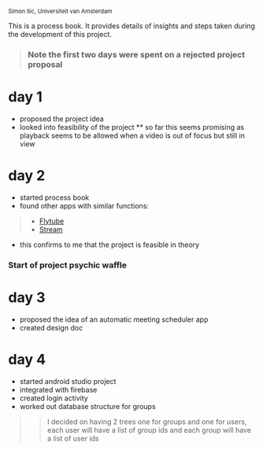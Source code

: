 <sub>Simon Ilic, Universiteit van Amsterdam</sub>

This is a process book. It provides details of insights and steps taken during the development of this project.

> ### Note the first two days were spent on a rejected project proposal
# day 1
* proposed the project idea
* looked into feasibility of the project
** so far this seems promising as playback seems to be allowed when a video is out of focus but still in view
>
# day 2
* started process book
* found other apps with similar functions:
> * [Flytube](http://www.apkmirror.com/apk/flyperinc/flytube/flytube-1-01-rc4-release/flytube-1-01-rc4-android-apk-download/ "Flytube")
> * [Stream](https://play.google.com/store/apps/details?id=com.djit.apps.stream "Stream: player for youtube")
* this confirms to me that the project is feasible in theory

### Start of project psychic waffle

# day 3
* proposed the idea of an automatic meeting scheduler app
* created design doc

# day 4
* started android studio project
* integrated with firebase
* created login activity
* worked out database structure for groups
 >> I decided on having 2 trees one for groups and one for users, each user will have a list of group ids and each group will have a list of user ids
